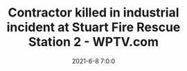 ---
"title": "Contractor killed in industrial incident at Stuart Fire Rescue Station 2 - WPTV.com"
"date": "2021-6-8 7:0:0"
"feed_name": "GOOGLENEWSINDUSTRIAL"
"feed_website": "https://news.google.com/search?q=industrial%2Bincident&hl=en-US&gl=US&ceid=US:en"
"feed_rss": "https://news.google.com/rss/search?q=industrial%2Bincident&hl=en-US&gl=US&ceid=US:en"
"link": "https://www.wptv.com/news/region-martin-county/stuart/contractor-killed-in-industrial-incident-at-fire-station"
"file": "_posts/2021-1-1-3de3f046618092a4e18761aa0f47e3c1792a120f.md"
"accident": "1"
"drilling": "0"
---
